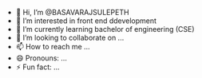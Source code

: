- 👋 Hi, I’m @BASAVARAJSULEPETH
- 👀 I’m interested in front end ddevelopment
- 🌱 I’m currently learning bachelor of engineering (CSE)
- 💞️ I’m looking to collaborate on ...
- 📫 How to reach me ...
- 😄 Pronouns: ...
- ⚡ Fun fact: ...

<!---
BASAVARAJSULEPETH/BASAVARAJSULEPETH is a ✨ special ✨ repository because its `README.md` (this file) appears on your GitHub profile.
You can click the Preview link to take a look at your changes.
--->
